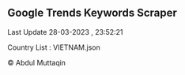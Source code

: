 

## Google Trends Keywords Scraper 
 
Last Update 28-03-2023 , 23:52:21

Country List :
VIETNAM.json



© Abdul Muttaqin 
